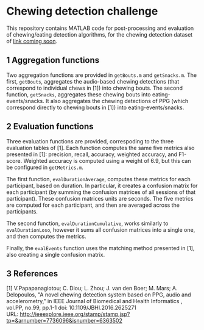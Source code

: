 # Chewing detection challenge

This repository contains MATLAB code for post-processing and
evaluation of chewing/eating detection algorithms, for the chewing
detection dataset of [link coming soon]().

## 1 Aggregation functions

Two aggregation functions are provided in `getBouts.m` and
`getSnacks.m`. The first, `getBouts`, aggregates the audio-based
chewing detections (that correspond to individual chews in [1]) into
chewing bouts. The second function, `getSnacks`, aggregates these
chewing bouts into eating-events/snacks. It also aggregates the
chewing detections of PPG (which correspond directly to chewing bouts
in [1]) into eating-events/snacks.

## 2 Evaluation functions

Three evaluation functions are provided, correspoding to the three
evaluation tables of [1]. Each function computes the same five metrics
also presented in [1]: precision, recall, accuracy, weighted accuracy,
and F1-score. Weighted accuracy is computed using a weight of 6.9, but
this can be configured in `getMetrics.m`.

The first function, `evalDurationAverage`, computes these metrics for
each participant, based on duration. In particular, it creates a
confusion matrix for each participant (by summing the confusion
matrices of all sessions of that participant). These confusion
matrices units are seconds. The five metrics are computed for each
participant, and then are averaged across the participants.

The second function, `evalDurationCumulative`, works similarly to
`evalDurationLoso`, however it sums all confusion matrices into a
single one, and then computes the metrics.

Finally, the `evalEvents` function uses the matching method presented
in [1], also creating a single confusion matrix.

## 3 References

[1] V.Papapanagiotou; C. Diou; L. Zhou; J. van den Boer; M. Mars;
A. Delopoulos, "A novel chewing detection system based on PPG, audio
and accelerometry," in IEEE Journal of Biomedical and Health
Informatics , vol.PP, no.99, pp.1-1 doi: 10.1109/JBHI.2016.2625271
URL: http://ieeexplore.ieee.org/stamp/stamp.jsp?tp=&arnumber=7736096&isnumber=6363502
